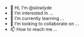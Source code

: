- 👋 Hi, I’m @slowlyde
- 👀 I’m interested in ...
- 🌱 I’m currently learning ...
- 💞️ I’m looking to collaborate on ...
- 📫 How to reach me ...

<!---
slowlyde/slowlyde is a ✨ special ✨ repository because its `README.md` (this file) appears on your GitHub profile.
You can click the Preview link to take a look at your changes.
--->
